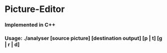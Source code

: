 # Picture-Editor 

### Implemented in C++ 

### Usage: ./analyser [source picture] [destination output] [p | t] [g | r | d]
